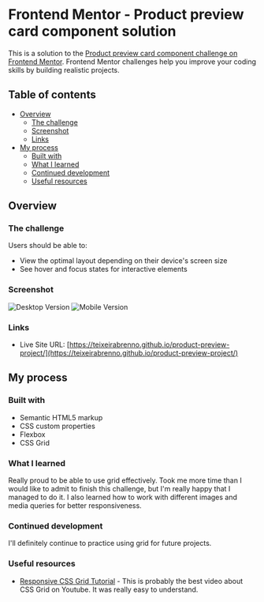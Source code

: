 # Frontend Mentor - Product preview card component solution

This is a solution to the [Product preview card component challenge on Frontend Mentor](https://www.frontendmentor.io/challenges/product-preview-card-component-GO7UmttRfa). Frontend Mentor challenges help you improve your coding skills by building realistic projects. 

## Table of contents

- [Overview](#overview)
  - [The challenge](#the-challenge)
  - [Screenshot](#screenshot)
  - [Links](#links)
- [My process](#my-process)
  - [Built with](#built-with)
  - [What I learned](#what-i-learned)
  - [Continued development](#continued-development)
  - [Useful resources](#useful-resources)

## Overview

### The challenge

Users should be able to:

- View the optimal layout depending on their device's screen size
- See hover and focus states for interactive elements

### Screenshot

![Desktop Version](./finished-project-screenshot/product-preview-desktop.png)
![Mobile Version](./finished-project-screenshot/product-preview-mobile.png)

### Links

- Live Site URL: [https://teixeirabrenno.github.io/product-preview-project/](https://teixeirabrenno.github.io/product-preview-project/)

## My process

### Built with

- Semantic HTML5 markup
- CSS custom properties
- Flexbox
- CSS Grid

### What I learned

Really proud to be able to use grid effectively. Took me more time than I would like to admit to finish this challenge, but I'm really happy that I managed to do it. I also learned how to work with different images and media queries for better responsiveness.

### Continued development

I'll definitely continue to practice using grid for future projects.

### Useful resources

- [Responsive CSS Grid Tutorial](https://www.youtube.com/watch?v=68O6eOGAGqA) - This is probably the best video about CSS Grid on Youtube. It was really easy to understand. 

